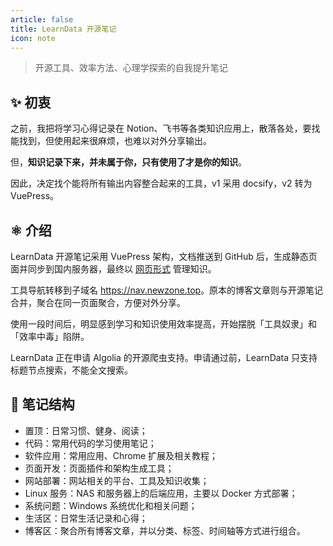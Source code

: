 ```yaml
---
article: false
title: LearnData 开源笔记
icon: note
---
```


> 开源工具、效率方法、心理学探索的自我提升笔记

## ✨ 初衷

之前，我把将学习心得记录在 Notion、飞书等各类知识应用上，散落各处，要找能找到，但使用起来很麻烦，也难以对外分享输出。

但，**知识记录下来，并未属于你，只有使用了才是你的知识**。

因此，决定找个能将所有输出内容整合起来的工具，v1 采用 docsify，v2 转为 VuePress。

## ⚛️ 介绍

LearnData 开源笔记采用 VuePress 架构，文档推送到 GitHub 后，生成静态页面并同步到国内服务器，最终以 [网页形式](https://newzone.top/) 管理知识。

工具导航转移到子域名 <https://nav.newzone.top>。原本的博客文章则与开源笔记合并，聚合在同一页面聚合，方便对外分享。

使用一段时间后，明显感到学习和知识使用效率提高，开始摆脱「工具奴隶」和「效率中毒」陷阱。

LearnData 正在申请 Algolia 的开源爬虫支持。申请通过前，LearnData 只支持标题节点搜索，不能全文搜索。

## 🧱 笔记结构

- 置顶：日常习惯、健身、阅读；
- 代码：常用代码的学习使用笔记；
- 软件应用：常用应用、Chrome 扩展及相关教程；
- 页面开发：页面插件和架构生成工具；
- 网站部署：网站相关的平台、工具及知识收集；
- Linux 服务：NAS 和服务器上的后端应用，主要以 Docker 方式部署；
- 系统问题：Windows 系统优化和相关问题；
- 生活区：日常生活记录和心得；
- 博客区：聚合所有博客文章，并以分类、标签、时间轴等方式进行组合。
